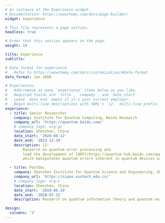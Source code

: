 ```yaml
---
# An instance of the Experience widget.
# Documentation: https://wowchemy.com/docs/page-builder/
widget: experience

# This file represents a page section.
headless: true

# Order that this section appears on the page.
weight: 10

title: Experience
subtitle:

# Date format for experience
#   Refer to https://wowchemy.com/docs/customization/#date-format
date_format: Jan 2006

# Experiences.
#   Add/remove as many `experience` items below as you like.
#   Required fields are `title`, `company`, and `date_start`.
#   Leave `date_end` empty if it's your current employer.
#   Begin multi-line descriptions with YAML's `|2-` multi-line prefix.
experience:
  - title: Senior Researcher
    company: Institute for Quantum Computing, Baidu Research
    company_url: 'https://quantum.baidu.com/'
    # company_logo: org-gc
    location: Shenzhen, China
    date_start: '2020-08-12'
    date_end: '2023-12-29'
    description: |2-
        Research on quantum error processing and 
        lead the development of [QEP](https://quantum-hub.baidu.com/qep/tutorial-overview) toolkit, 
        which manipulates quantum errors inherent in quantum devices using software solutions.

  - title: Postdoc
    company: Shenzhen Institute for Quantum Science and Engineering, SUSTech
    company_url: 'https://siqse.sustech.edu.cn/'
    # company_logo: org-x
    location: Shenzhen, China
    date_start: '2019-06-20'
    date_end: '2020-07-31'
    description: Research on quantum information theory and quantum verification.

design:
  columns: '2'
---
```

